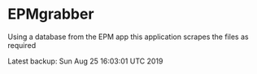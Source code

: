 # EPMgrabber
Using a database from the EPM app this application scrapes the files as required


Latest backup: Sun Aug 25 16:03:01 UTC 2019

